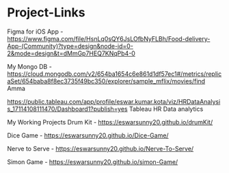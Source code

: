 # Project-Links

Figma for iOS App - https://www.figma.com/file/HsnLq0sQY6JsLOfbNyFLBh/Food-delivery-App-(Community)?type=design&node-id=0-2&mode=design&t=dMmGp7HEQ7KNqPb4-0


My Mongo DB - https://cloud.mongodb.com/v2/654ba1654c6e861d1df57ec1#/metrics/replicaSet/654baba8f8ec3735f49bc350/explorer/sample_mflix/movies/find 
Amma




https://public.tableau.com/app/profile/eswar.kumar.kota/viz/HRDataAnalysis_17114108111470/Dashboard1?publish=yes
Tableau HR Data analytics




My Working Projects
Drum Kit - https://eswarsunny20.github.io/drumKit/

Dice Game - https://eswarsunny20.github.io/Dice-Game/

Nerve to Serve - https://eswarsunny20.github.io/Nerve-To-Serve/

Simon Game - https://eswarsunny20.github.io/simon-Game/

